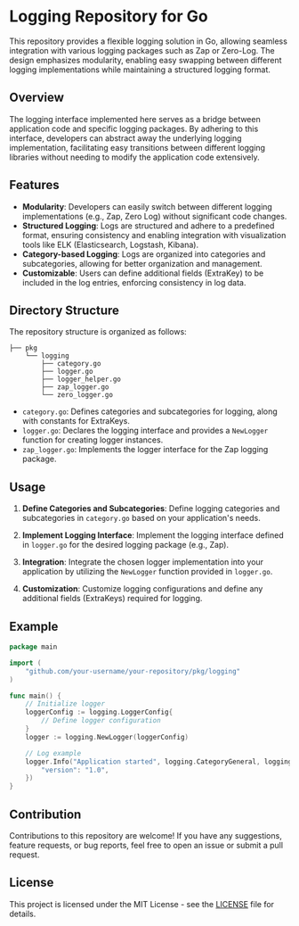 # Logging Repository for Go

This repository provides a flexible logging solution in Go, allowing seamless integration with various logging packages such as Zap or Zero-Log. The design emphasizes modularity, enabling easy swapping between different logging implementations while maintaining a structured logging format.

## Overview

The logging interface implemented here serves as a bridge between application code and specific logging packages. By adhering to this interface, developers can abstract away the underlying logging implementation, facilitating easy transitions between different logging libraries without needing to modify the application code extensively.

## Features

- **Modularity**: Developers can easily switch between different logging implementations (e.g., Zap, Zero Log) without significant code changes.
- **Structured Logging**: Logs are structured and adhere to a predefined format, ensuring consistency and enabling integration with visualization tools like ELK (Elasticsearch, Logstash, Kibana).
- **Category-based Logging**: Logs are organized into categories and subcategories, allowing for better organization and management.
- **Customizable**: Users can define additional fields (ExtraKey) to be included in the log entries, enforcing consistency in log data.

## Directory Structure

The repository structure is organized as follows:

```
├── pkg
    └── logging
        ├── category.go
        ├── logger.go
        ├── logger_helper.go
        ├── zap_logger.go
        └── zero_logger.go
```

- `category.go`: Defines categories and subcategories for logging, along with constants for ExtraKeys.
- `logger.go`: Declares the logging interface and provides a `NewLogger` function for creating logger instances.
- `zap_logger.go`: Implements the logger interface for the Zap logging package.

## Usage

1. **Define Categories and Subcategories**: Define logging categories and subcategories in `category.go` based on your application's needs.

2. **Implement Logging Interface**: Implement the logging interface defined in `logger.go` for the desired logging package (e.g., Zap).

3. **Integration**: Integrate the chosen logger implementation into your application by utilizing the `NewLogger` function provided in `logger.go`.

4. **Customization**: Customize logging configurations and define any additional fields (ExtraKeys) required for logging.

## Example

```go
package main

import (
	"github.com/your-username/your-repository/pkg/logging"
)

func main() {
	// Initialize logger
	loggerConfig := logging.LoggerConfig{
		// Define logger configuration
	}
	logger := logging.NewLogger(loggerConfig)

	// Log example
	logger.Info("Application started", logging.CategoryGeneral, logging.SubCategoryApplication, map[string]interface{}{
		"version": "1.0",
	})
}
```

## Contribution

Contributions to this repository are welcome! If you have any suggestions, feature requests, or bug reports, feel free to open an issue or submit a pull request.

## License

This project is licensed under the MIT License - see the [LICENSE](LICENSE) file for details.